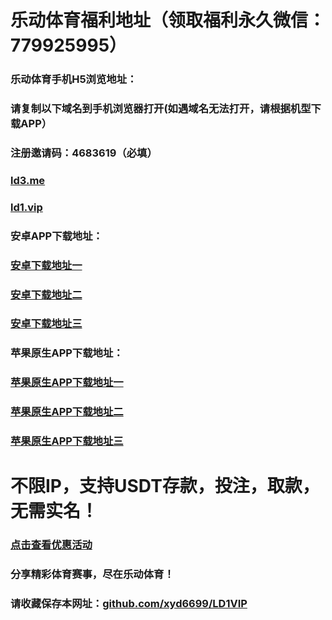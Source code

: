 # 乐动体育福利地址（领取福利永久微信：779925995）

### 乐动体育手机H5浏览地址：
### 请复制以下域名到手机浏览器打开(如遇域名无法打开，请根据机型下载APP）
### 注册邀请码：4683619（必填）

### [ld3.me](http://ld3.me)<br>

### [ld1.vip](https://ld1.vip)<br>

### 安卓APP下载地址：

### [安卓下载地址一](https://appdownload.hxjmc.com/ldapp/ld.apk)<br> 
### [安卓下载地址二](https://m5app-download.s3.ap-east-1.amazonaws.com/ldapp/ld.apk)<br>
### [安卓下载地址三](https://appdownload.blob.core.windows.net/ldapp/ld.apk)<br>

### 苹果原生APP下载地址：

### [苹果原生APP下载地址一](https://xyd6699.github.io/1/)<br>  
### [苹果原生APP下载地址二](https://xyd6699.github.io/-APP-2/)<br> 
### [苹果原生APP下载地址三](https://xyd6699.github.io/app3/)<br>


# 不限IP，支持USDT存款，投注，取款，无需实名！
### [点击查看优惠活动](https://user-images.githubusercontent.com/117981406/235637301-773c9c1e-62a7-46e0-9be3-ec06612e21cb.png)


### 分享精彩体育赛事，尽在乐动体育！<br>
### 请收藏保存本网址：[github.com/xyd6699/LD1VIP](https://github.com/xyd6699/LD1VIP)<br>
